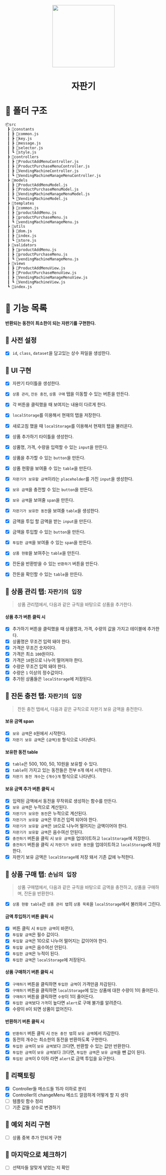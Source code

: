 <p align="middle" >
  <img width="200px;" src="https://github.com/woowacourse/javascript-vendingmachine-precourse/blob/main/images/beverage_icon.png?raw=true"/>
</p>
<h1 align="middle">자판기</h1>

# 📜 폴더 구조

```bash
📦src
 ┣ 📂constants
 ┃ ┣ 📜common.js
 ┃ ┣ 📜key.js
 ┃ ┣ 📜message.js
 ┃ ┣ 📜selector.js
 ┃ ┗ 📜style.js
 ┣ 📂controllers
 ┃ ┣ 📜ProductAddMenuController.js
 ┃ ┣ 📜ProductPurchaseMenuController.js
 ┃ ┣ 📜VendingMachineController.js
 ┃ ┗ 📜VendingMachineManageMenuController.js
 ┣ 📂models
 ┃ ┣ 📜ProductAddMenuModel.js
 ┃ ┣ 📜ProductPurchaseMenuModel.js
 ┃ ┣ 📜VendingMachineManageMenuModel.js
 ┃ ┗ 📜VendingMachineModel.js
 ┣ 📂templates
 ┃ ┣ 📜common.js
 ┃ ┣ 📜productAddMenu.js
 ┃ ┣ 📜productPurchaseMenu.js
 ┃ ┗ 📜vendingMachineManageMenu.js
 ┣ 📂utils
 ┃ ┣ 📜dom.js
 ┃ ┣ 📜index.js
 ┃ ┗ 📜store.js
 ┣ 📂validators
 ┃ ┣ 📜productAddMenu.js
 ┃ ┣ 📜productPurchaseMenu.js
 ┃ ┗ 📜vendingMachineManageMenu.js
 ┣ 📂views
 ┃ ┣ 📜ProductAddMenuView.js
 ┃ ┣ 📜ProductPurchaseMenuView.js
 ┃ ┣ 📜VendingMachineManageMenuView.js
 ┃ ┗ 📜VendingMachineView.js
 ┗ 📜index.js
```

# 📌 기능 목록

**반환되는 동전이 최소한이 되는 자판기를 구현한다.**

## 📍 사전 설정

- [x] `id`, `class`, `dataset`을 담고있는 상수 파일을 생성한다.

## 📍 UI 구현

- [x] 자판기 타이틀을 생성한다.
- [x] `상품 관리`, `잔돈 충전`, `상품 구매` 탭을 이동할 수 있는 버튼을 만든다.
- [x] 각 버튼을 클릭했을 때 보여지는 내용이 다르게 한다.
- [x] `localStorage`를 이용해서 현재의 탭을 저장한다.
- [x] 새로고침 했을 때 `localStorage`를 이용해서 현재의 탭을 불러온다.

- [x] 상품 추가하기 타이틀을 생성한다.
- [x] 상품명, 가격, 수량을 입력할 수 있는 `input`을 만든다.
- [x] 상품을 추가할 수 있는 `button`을 만든다.
- [x] 상품 현황을 보여줄 수 있는 `table`을 만든다.

- [x] `자판기가 보유할 금액`이라는 `placeholder`를 가진 `input`을 생성한다.
- [x] `보유 금액`을 충전할 수 있는 `button`을 만든다.
- [x] `보유 금액`을 보여줄 `span`을 만든다.
- [x] `자판기가 보유한 동전`을 보여줄 `table`을 생성한다.

- [x] 금액을 투입 할 금액을 받는 `input`을 만든다.
- [x] 금액을 투입할 수 있는 `button`을 만든다.
- [x] `투입한 금액`을 보여줄 수 있는 `span`을 만든다.
- [x] `상품 현황`을 보여주는 `table`을 만든다.
- [x] 잔돈을 반환받을 수 있는 `반환하기` 버튼을 만든다.
- [x] 잔돈을 확인할 수 있는 `table`을 만든다.

## 📍 상품 관리 탭: `자판기의 입장`

> 상품 관리탭에서, 다음과 같은 규칙을 바탕으로 상품을 추가한다.

#### 상품 추가 버튼 클릭 시

- [x] 추가하기 버튼을 클릭했을 때 상품명과, 가격, 수량의 값을 가지고 테이블에 추가한다.
- [x] 상품명은 무조건 입력 돼야 한다.
- [x] 가격은 무조건 숫자이다.
- [x] 가격은 최소 `100`원이다.
- [x] 가격은 `10`원으로 나누어 떨어져야 한다.
- [x] 수량은 무조건 입력 돼야 한다.
- [x] 수량은 `1` 이상의 정수값이다.
- [x] 추가된 상품들은 `localStorage`에 저장된다.

## 📍 잔돈 충전 탭: `자판기의 입장`

> 잔돈 충전 탭에서, 다음과 같은 규칙으로 자판기 보유 금액을 충전한다.

#### 보유 금액 span

- [x] `보유 금액`은 `0`원에서 시작한다.
- [x] `자판기 보유 금액`은 `{금액}원` 형식으로 나타낸다.

#### 보유한 동전 table

- [x] `table`은 500, 100, 50, 10원을 보유할 수 있다.
- [x] `table`이 가지고 있는 동전들은 전부 `0`개 에서 시작한다.
- [x] `자판기 동전 개수`는 `{개수}개` 형식으로 나타낸다.

#### 보유 금액 추가 버튼 클릭 시

- [x] 입력된 금액에서 동전을 무작위로 생성하는 함수를 만든다.
- [x] `보유 금액`은 누적으로 계산된다.
- [x] `자판기가 보유한 동전`은 누적으로 계산된다.
- [x] `자판기가 보유할 금액`은 무조건 입력 되어야 한다.
- [x] `자판기가 보유할 금액`은 `10`으로 나누어 떨어지는 금액이어야 한다.
- [x] `자판기가 보유할 금액`은 음수여선 안된다.
- [x] `충전하기` 버튼을 클릭 시 `보유 금액`을 업데이트하고 `localStorage`에 저장한다.
- [x] `충전하기` 버튼을 클릭 시 `자판기가 보유한 동전`을 업데이트하고 `localStorage`에 저장한다.
- [x] 자판기 보유 금액은 `localStorage`에 저장 돼서 기존 값에 누적한다.

## 📍 상품 구매 탭: `손님의 입장`

> 상품 구매탭에서, 다음과 같은 규칙을 바탕으로 금액을 충전하고, 상품을 구매하며, 잔돈을 반환한다.

- [x] `상품 현황 table`은 `상품 관리 탭`의 `상품 목록`을 `localStorage`에서 불러와서 그린다.

#### 금액 투입하기 버튼 클릭 시

- [x] 버튼 클릭 시 `투입한 금액`이 바뀐다,
- [x] `투입할 금액`은 필수 값이다.
- [x] `투입할 금액`은 10으로 나누어 떨어지는 값이어야 한다.
- [x] `투입할 금액`은 음수여선 안된다.
- [x] `투입한 금액`은 누적이 된다.
- [x] `투입한 금액`은 `localStorage`에 저장된다.

#### 상품 구매하기 버튼 클릭 시

- [x] `구매하기` 버튼을 클릭하면 `투입한 금액`이 가격만큼 차감된다.
- [x] `구매하기` 버튼을 클릭하면 `localStorage`에 있는 상품에 대한 수량이 1이 줄어든다.
- [x] `구매하기` 버튼을 클릭하면 `수량`이 1이 줄어든다.
- [x] `투입한 금액`보다 `가격`이 높다면 `alert`로 구매 불가를 알려준다.
- [x] 수량이 `0`이 되면 상품이 없어진다.

#### 반환하기 버튼 클릭 시

- [x] `반환하기` 버튼 클릭 시 `잔돈 충전 탭`의 `보유 금액`에서 차감한다.
- [x] 동전의 개수는 최소한의 동전을 반환하도록 구현한다.
- [x] `투입한 금액`이 `보유 금액`보다 크다면, 반환할 수 있는 값만 반환한다.
- [x] `투입한 금액`이 `보유 금액`보다 크다면, `투입한 금액`은 `보유 금액`을 뺀 값이 된다.
- [x] `투입된 금액`이 0 이하 라면 `alert`로 금액 투입을 요구한다.

## 📍 리팩토링

- [x] Controller들 메소드들 15자 이하로 분리
- [x] Controller의 changeMenu 메소드 깔끔하게 어떻게 할 지 생각
- [ ] 템플릿 함수 정리
- [ ] 기준 값들 상수로 변경하기

## 📍 예외 처리 구현

- [ ] 상품 중복 추가 안되게 구현

## 📍 마지막으로 체크하기

- [ ] 선택자들 알맞게 넣었는 지 확인
